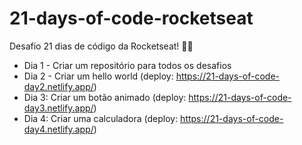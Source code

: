 # 21-days-of-code-rocketseat
Desafio 21 dias de código da Rocketseat! 🧱🚀

- Dia 1 - Criar um repositório para todos os desafios
- Dia 2 - Criar um hello world (deploy: https://21-days-of-code-day2.netlify.app/)
- Dia 3: Criar um botão animado (deploy: https://21-days-of-code-day3.netlify.app/)
- Dia 4: Criar uma calculadora (deploy: https://21-days-of-code-day4.netlify.app/)